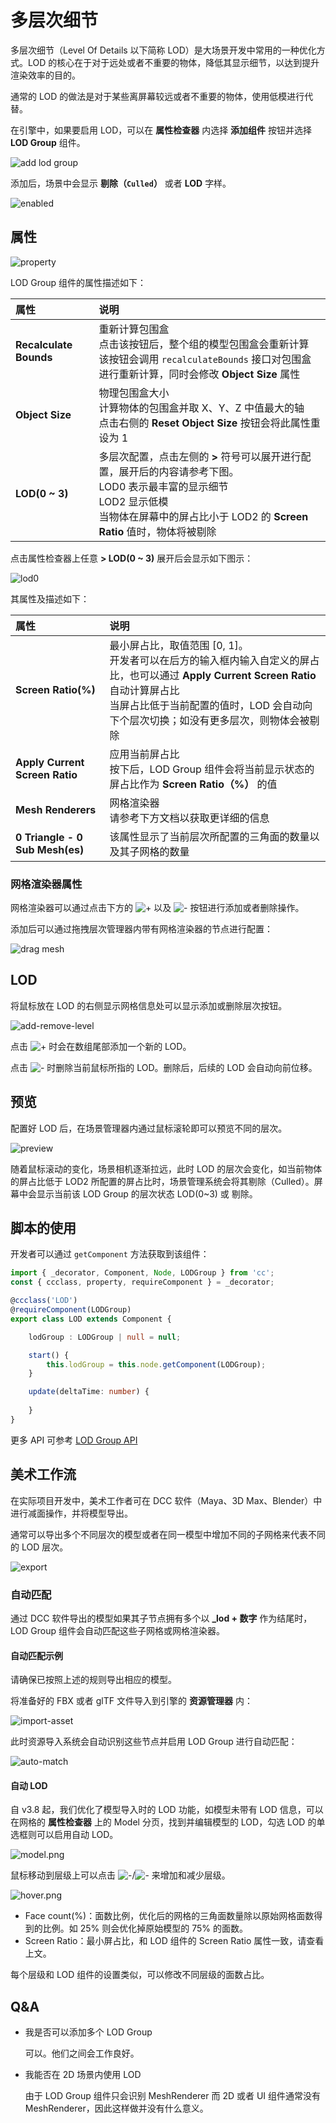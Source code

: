 # 多层次细节

多层次细节（Level Of Details 以下简称 LOD）是大场景开发中常用的一种优化方式。LOD 的核心在于对于远处或者不重要的物体，降低其显示细节，以达到提升渲染效率的目的。

通常的 LOD 的做法是对于某些离屏幕较远或者不重要的物体，使用低模进行代替。

在引擎中，如果要启用 LOD，可以在 **属性检查器** 内选择 **添加组件** 按钮并选择 **LOD Group** 组件。

![add lod group](lod/add-comp.png)

添加后，场景中会显示 **剔除（`Culled`）** 或者 **LOD** 字样。

![enabled](lod/enabled.png)

## 属性

![property](lod/property.png)

LOD Group 组件的属性描述如下：

| 属性 | 说明 |
| :-- | :-- |
| **Recalculate Bounds** | 重新计算包围盒 <br> 点击该按钮后，整个组的模型包围盒会重新计算 <br> 该按钮会调用 `recalculateBounds` 接口对包围盒进行重新计算，同时会修改 **Object Size** 属性 |
| **Object Size** | 物理包围盒大小 <br> 计算物体的包围盒并取 X、Y、Z 中值最大的轴 <br> 点击右侧的 **Reset Object Size** 按钮会将此属性重设为 1 |
| **LOD(0 ~ 3)** | 多层次配置，点击左侧的 **>** 符号可以展开进行配置，展开后的内容请参考下图。<br> LOD0 表示最丰富的显示细节 <br> LOD2 显示低模 <br> 当物体在屏幕中的屏占比小于 LOD2 的 **Screen Ratio** 值时，物体将被剔除 |

点击属性检查器上任意 **> LOD(0 ~ 3)** 展开后会显示如下图示：

![lod0](lod/lod0.png)

其属性及描述如下：

| 属性 | 说明 |
| :-- | :-- |
| **Screen Ratio(%)** | 最小屏占比，取值范围 [0, 1]。<br> 开发者可以在后方的输入框内输入自定义的屏占比，也可以通过 **Apply Current Screen Ratio** 自动计算屏占比 <br> 当屏占比低于当前配置的值时，LOD 会自动向下个层次切换；如没有更多层次，则物体会被剔除 |
| **Apply Current Screen Ratio** | 应用当前屏占比 <br> 按下后，LOD Group 组件会将当前显示状态的屏占比作为 **Screen Ratio（%）** 的值 |
| **Mesh Renderers** | 网格渲染器 <br> 请参考下方文档以获取更详细的信息 |
| **0 Triangle - 0 Sub Mesh(es)** | 该属性显示了当前层次所配置的三角面的数量以及其子网格的数量 |

### 网格渲染器属性

网格渲染器可以通过点击下方的 ![+](lod/+.png) 以及 ![-](lod/-.png) 按钮进行添加或者删除操作。

添加后可以通过拖拽层次管理器内带有网格渲染器的节点进行配置：

![drag mesh](load/../lod/drag-mesh.gif)

## LOD

将鼠标放在 LOD 的右侧显示网格信息处可以显示添加或删除层次按钮。

![add-remove-level](lod/add-remove-level.png)

点击 ![+](lod/+.png) 时会在数组尾部添加一个新的 LOD。

点击 ![-](lod/-.png) 时删除当前鼠标所指的 LOD。删除后，后续的 LOD 会自动向前位移。

## 预览

配置好 LOD 后，在场景管理器内通过鼠标滚轮即可以预览不同的层次。

![preview](lod/preview.gif)

随着鼠标滚动的变化，场景相机逐渐拉远，此时 LOD 的层次会变化，如当前物体的屏占比低于 LOD2 所配置的屏占比时，场景管理系统会将其剔除（Culled）。屏幕中会显示当前该 LOD Group 的层次状态 LOD(0~3) 或 剔除。

## 脚本的使用

开发者可以通过 `getComponent` 方法获取到该组件：

```ts
import { _decorator, Component, Node, LODGroup } from 'cc';
const { ccclass, property, requireComponent } = _decorator;

@ccclass('LOD')
@requireComponent(LODGroup)
export class LOD extends Component {

    lodGroup : LODGroup | null = null;

    start() {
        this.lodGroup = this.node.getComponent(LODGroup);        
    }

    update(deltaTime: number) {
        
    }
}
```

更多 API 可参考 [LOD Group API](%__APIDOC__%/zh/class/LODGroup)

## 美术工作流

在实际项目开发中，美术工作者可在 DCC 软件（Maya、3D Max、Blender）中进行减面操作，并将模型导出。

通常可以导出多个不同层次的模型或者在同一模型中增加不同的子网格来代表不同的 LOD 层次。

![export](lod/dcc-export.png)

### 自动匹配

通过 DCC 软件导出的模型如果其子节点拥有多个以 **_lod + 数字** 作为结尾时，LOD Group 组件会自动匹配这些子网格或网格渲染器。

#### 自动匹配示例

请确保已按照上述的规则导出相应的模型。

将准备好的 FBX 或者 glTF 文件导入到引擎的 **资源管理器** 内：

![import-asset](lod/import-asset.png)

此时资源导入系统会自动识别这些节点并启用 LOD Group 进行自动匹配：

![auto-match](lod/auto-match.png)

#### 自动 LOD

自 v3.8 起，我们优化了模型导入时的 LOD 功能，如模型未带有 LOD 信息，可以在网格的 **属性检查器** 上的 Model 分页，找到并编辑模型的 LOD，勾选 LOD 的单选框则可以启用自动 LOD。

![model.png](./lod/model.png)

鼠标移动到层级上可以点击 ![-](./lod/+.png)/![-](./lod/-.png) 来增加和减少层级。

![hover.png](./lod/hover.png)

- Face count(%)：面数比例，优化后的网格的三角面数量除以原始网格面数得到的比例。如 25% 则会优化掉原始模型的 75% 的面数。
- Screen Ratio：最小屏占比，和 LOD 组件的 Screen Ratio 属性一致，请查看上文。

每个层级和 LOD 组件的设置类似，可以修改不同层级的面数占比。

## Q&A

- 我是否可以添加多个 LOD Group

  可以。他们之间会工作良好。

- 我能否在 2D 场景内使用 LOD

    由于 LOD Group 组件只会识别 MeshRenderer 而 2D 或者 UI 组件通常没有 MeshRenderer，因此这样做并没有什么意义。
